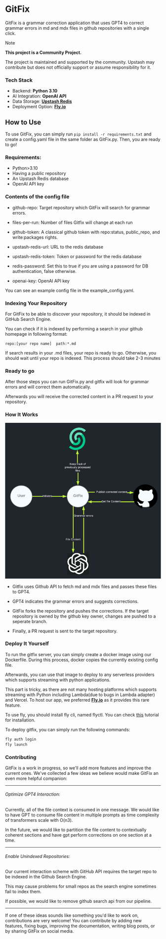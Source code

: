 # GitFix

GitFix is a grammar correction application that uses GPT4 to correct grammar errors in md and mdx files in github repositories with a single click.

> [!NOTE]  
> **This project is a Community Project.**
>
> The project is maintained and supported by the community. Upstash may contribute but does not officially support or assume responsibility for it.

### Tech Stack

- Backend: **Python 3.10**
- AI Integration: **OpenAI API**
- Data Storage: **[Upstash Redis](https://upstash.com/docs/redis/overall/getstarted)**
- Deployment Option: **[Fly.io](https://fly.io)**

## How to Use
 To use GitFix, you can simply run `pip install -r requirements.txt` and create a config.yaml file in the same folder as GitFix.py. Then, you are ready to go!

### Requirements:

 - Python>3.10
 - Having a public repository
 - An Upstash Redis database
 - OpenAI API key

### Contents of the config file

- github-repo: Target repository which GitFix will search for grammar errors.

- files-per-run: Number of files Gitfix will change at each run 

- github-token: A classical github token with repo:status, public_repo, and write:packages rights.

- upstash-redis-url: URL to the redis database

- upstash-redis-token: Token or password for the redis database

- redis-password: Set this to true if you are using a password for DB authentication, false otherwise.

- openai-key: OpenAI API key

 You can see an example config file in the example_config.yaml.

### Indexing Your Repository

For GitFix to be able to discover your repository, it should be indexed in GitHub Search Engine. 

You can check if it is indexed by performing a search in your github homepage in following format:

```
repo:[your repo name]  path:*.md
```

If search results in your .md files, your repo is ready to go. Otherwise, you should wait until your repo is indexed. This process should take 2-3 minutes

### Ready to go

 After those steps you can run GitFix.py and gitfix will look for grammar errors and will correct them automatically. 

 Afterwards you will receive the corrected content in a PR request to your repository.

### How It Works

<img src="./static/interaction_diagram.png" width="700">

- Gitfix uses Github API to fetch md and mdx files and passes these files to GPT4.

- GPT4 indicates the grammar errors and suggests corrections.

- GitFix forks the repository and pushes the corrections. If the target repository is owned by the github key owner, changes are pushed to a seperate branch.

- Finally, a PR request is sent to the target repository.

### Deploy It Yourself

To run the gitfix server, you can simply create a docker image using our Dockerfile. During this process, docker copies the currently existing config file.

Afterwards, you can use that image to deploy to any serverless providers which supports streaming with python applications.

This part is tricky, as there are not many hosting platforms which supports streaming with Python including Lambda(due to bugs in Lambda adapter) and Vercel. To host our app, we preferred **[Fly.io](https://fly.io)** as it provides this rare feature.

To use fly, you should install fly cli, named flyctl. You can check [this](**[Fly.io](https://fly.io)**) tutorial for installation.

To deploy gitfix, you can simply run the following commands:

```bash
fly auth login
fly launch
```

### Contributing

GitFix is a work in progress, so we'll add more features and improve the current ones. We've collected a few ideas we believe would make GitFix an even more helpful companion:

---

###### Optimize GPT4 Interaction:

Currently, all of the file context is consumed in one message. We would like to have GPT to consume file content in multiple prompts as time complexity of transformers scale with O(n3). 

In the future, we would like to partition the file content to contextually coherent sections and have gpt perform corrections on one section at a time.

---

###### Enable Unindexed Repositories:

Our current interaction scheme with GitHub API requires the target repo to be indexed in the Github Search Engine. 

This may cause problems for small repos as the search engine sometimes fail to index them.

If possible, we would like to remove github search api from our pipeline.


---

If one of these ideas sounds like something you'd like to work on, contributions are very welcome! You can contribute by adding new features, fixing bugs, improving the documentation, writing blog posts, or by sharing GitFix on social media.



